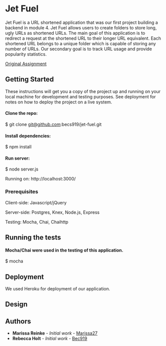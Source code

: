 # Jet Fuel

Jet Fuel is a URL shortened application that was our first project building a backend in module 4. Jet Fuel allows users to create folders to store long, ugly URLs as shortened URLs. The main goal of this application is to redirect a request at the shortened URL to their longer URL equivalent. Each shortened URL belongs to a unique folder which is capable of storing any number of URLs. Our secondary goal is to track URL usage and provide popularity statistics.

[Original Assignment](http://frontend.turing.io/projects/jet-fuel.html)

## Getting Started

These instructions will get you a copy of the project up and running on your local machine for development and testing purposes. See deployment for notes on how to deploy the project on a live system.

#### Clone the repo: 
$ git clone git@github.com:becs919/jet-fuel.git

#### Install dependencies:
$ npm install 

#### Run server: 
$ node server.js 

Running on: 
http://localhost:3000/

### Prerequisites

Client-side: Javascript/jQuery 

Server-side: Postgres, Knex, Node.js, Express 

Testing: Mocha, Chai, Chaihttp

## Running the tests

#### Mocha/Chai were used in the testing of this application. 

$ mocha

## Deployment

We used Heroku for deployment of our application. 

## Design

## Authors

* **Marissa Reinke** - *Initial work* - [Marissa27](https://github.com/marissa27)
* **Rebecca Holt** - *Initial work* - [Bec919](https://github.com/becs919) 
